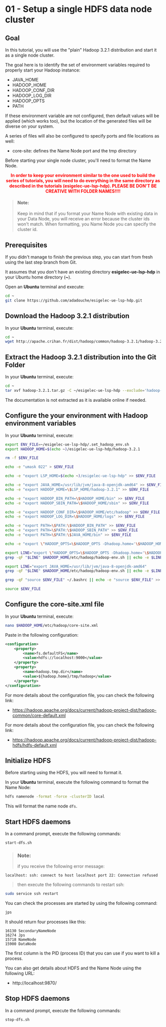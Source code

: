 # 01 - Setup a single HDFS data node cluster

## Goal

In this tutorial, you will use the "plain" Hadoop 3.2.1 distribution and start it as a single node cluster.

The goal here is to identify the set of environment variables required to properly start your Hadoop instance:
 - JAVA_HOME
 - HADOOP_HOME
 - HADOOP_CONF_DIR
 - HADOOP_LOG_DIR
 - HADOOP_OPTS
 - PATH

If these environment variable are not configured, then default values will be applied (which works too), but the location of the generated files will be diverse on your system.

A series of files will also be configured to specify ports and file locations as well:
 - core-site: defines the Name Node port and the tmp directory

Before starting your single node cluster, you'll need to format the Name Node.

**<p style="text-align: center;"> <span style="color: red">In order to keep your environment similar to the one used to build the series of tutorials, you will need to do everything in the same directory as described in the tutorials (esigelec-ue-lsp-hdp).
PLEASE BE DON'T BE CREATIVE WITH FOLDER NAMES!!!!</span></p>**

> #### **Note:**
>Keep in mind that if you format your Name Node with existing data in your Data Node, you will receive an error because the cluster ids won't match.
>When formatting, you Name Node you can specify the cluster id.

## Prerequisites

If you didn't manage to finish the previous step, you can start from fresh using the last step branch from Git.

It assumes that you don't have an existing directory **esigelec-ue-lsp-hdp** in your Ubuntu home directory (**~**).

Open an **Ubuntu** terminal and execute:

```sh
cd ~
git clone https://github.com/adadouche/esigelec-ue-lsp-hdp.git
```

## Download the Hadoop 3.2.1 distribution

In your **Ubuntu** terminal, execute:

```sh
cd ~
wget http://apache.crihan.fr/dist/hadoop/common/hadoop-3.2.1/hadoop-3.2.1.tar.gz
```

## Extract the Hadoop 3.2.1 distribution into the Git Folder

In your **Ubuntu** terminal, execute:

```sh
cd ~
tar xvf hadoop-3.2.1.tar.gz -C ~/esigelec-ue-lsp-hdp --exclude='hadoop-3.2.1/share/doc'
```

The documentation is not extracted as it is available online if needed.

## Configure the your environment with Hadoop environment variables

In your **Ubuntu** terminal, execute:

```sh
export ENV_FILE=~/esigelec-ue-lsp-hdp/.set_hadoop_env.sh
export HADOOP_HOME=$(echo ~)/esigelec-ue-lsp-hdp/hadoop-3.2.1

rm -f $ENV_FILE

echo -e "umask 022" > $ENV_FILE

echo -e "export LSP_HOME=$(echo ~)/esigelec-ue-lsp-hdp" >> $ENV_FILE

echo -e "export JAVA_HOME=/usr/lib/jvm/java-8-openjdk-amd64" >> $ENV_FILE
echo -e "export HADOOP_HOME=\$LSP_HOME/hadoop-3.2.1" >> $ENV_FILE

echo -e "export HADOOP_BIN_PATH=\$HADOOP_HOME/bin" >> $ENV_FILE
echo -e "export HADOOP_SBIN_PATH=\$HADOOP_HOME/sbin" >> $ENV_FILE

echo -e "export HADOOP_CONF_DIR=\$HADOOP_HOME/etc/hadoop" >> $ENV_FILE
echo -e "export HADOOP_LOG_DIR=\$HADOOP_HOME/logs" >> $ENV_FILE

echo -e "export PATH=\$PATH:\$HADOOP_BIN_PATH" >> $ENV_FILE
echo -e "export PATH=\$PATH:\$HADOOP_SBIN_PATH" >> $ENV_FILE
echo -e "export PATH=\$PATH:\$JAVA_HOME/bin" >> $ENV_FILE

echo -e "export \"HADOOP_OPTS=\$HADOOP_OPTS -Dhadoop.home='\$HADOOP_HOME'\""  >> $ENV_FILE

export LINE="export \"HADOOP_OPTS=\$HADOOP_OPTS -Dhadoop.home='\$HADOOP_HOME'\""
grep -qF "$LINE" $HADOOP_HOME/etc/hadoop/hadoop-env.sh || echo -e $LINE >> $HADOOP_HOME/etc/hadoop/hadoop-env.sh

export LINE="export JAVA_HOME=/usr/lib/jvm/java-8-openjdk-amd64"
grep -qF "$LINE" $HADOOP_HOME/etc/hadoop/hadoop-env.sh || echo -e $LINE >> $HADOOP_HOME/etc/hadoop/hadoop-env.sh

grep -qF "source $ENV_FILE" ~/.bashrc || echo -e "source $ENV_FILE" >> ~/.bashrc

source $ENV_FILE
```

## Configure the core-site.xml file

In your **Ubuntu** terminal, execute:

```sh
nano $HADOOP_HOME/etc/hadoop/core-site.xml
```

Paste in the following configuration:

```xml
<configuration>
    <property>
        <name>fs.defaultFS</name>
        <value>hdfs://localhost:9000</value>
    </property>
    <property>
        <name>hadoop.tmp.dir</name>
        <value>${hadoop.home}/tmp/hadoop</value>
    </property>
</configuration>
```

For more details about the configuration file, you can check the following link:

 - https://hadoop.apache.org/docs/current/hadoop-project-dist/hadoop-common/core-default.xml

For more details about the configuration file, you can check the following link:

- https://hadoop.apache.org/docs/current/hadoop-project-dist/hadoop-hdfs/hdfs-default.xml

## Initialize HDFS

Before starting using the HDFS, you will need to format it.

In your **Ubuntu** terminal, execute the following command to format the Name Node:

```sh
hdfs namenode -format -force -clusterID local
```

This will format the name node `dfs`.

## Start HDFS daemons

In a command prompt, execute the following commands:

```sh
start-dfs.sh
```

> ### **Note:**
> if you receive the following error message:
```
localhost: ssh: connect to host localhost port 22: Connection refused
```
> then execute the following commands to restart ssh:
```sh
sudo service ssh restart
```

You can check the processes are started by using the following command:

```sh
jps
```

It should return four processes like this:

```
16130 SecondaryNameNode
16274 Jps
15718 NameNode
15900 DataNode
```

The first column is the PID (process ID) that you can use if you want to kill a process.

You can also get details about HDFS and the Name Node using the following URL:

 - http://localhost:9870/

## Stop HDFS daemons

In a command prompt, execute the following commands:

```sh
stop-dfs.sh
 ```

